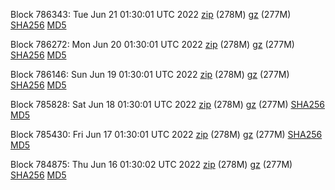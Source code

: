 Block 786343: Tue Jun 21 01:30:01 UTC 2022 [zip](https://files.01coin.io/mainnet/2022-06-21/bootstrap.dat.zip) (278M) [gz](https://files.01coin.io/mainnet/2022-06-21/bootstrap.dat.tar.gz) (277M) [SHA256](https://files.01coin.io/mainnet/2022-06-21/sha256.txt) [MD5](https://files.01coin.io/mainnet/2022-06-21/md5.txt)

Block 786272: Mon Jun 20 01:30:01 UTC 2022 [zip](https://files.01coin.io/mainnet/2022-06-20/bootstrap.dat.zip) (278M) [gz](https://files.01coin.io/mainnet/2022-06-20/bootstrap.dat.tar.gz) (277M) [SHA256](https://files.01coin.io/mainnet/2022-06-20/sha256.txt) [MD5](https://files.01coin.io/mainnet/2022-06-20/md5.txt)

Block 786146: Sun Jun 19 01:30:01 UTC 2022 [zip](https://files.01coin.io/mainnet/2022-06-19/bootstrap.dat.zip) (278M) [gz](https://files.01coin.io/mainnet/2022-06-19/bootstrap.dat.tar.gz) (277M) [SHA256](https://files.01coin.io/mainnet/2022-06-19/sha256.txt) [MD5](https://files.01coin.io/mainnet/2022-06-19/md5.txt)

Block 785828: Sat Jun 18 01:30:01 UTC 2022 [zip](https://files.01coin.io/mainnet/2022-06-18/bootstrap.dat.zip) (278M) [gz](https://files.01coin.io/mainnet/2022-06-18/bootstrap.dat.tar.gz) (277M) [SHA256](https://files.01coin.io/mainnet/2022-06-18/sha256.txt) [MD5](https://files.01coin.io/mainnet/2022-06-18/md5.txt)

Block 785430: Fri Jun 17 01:30:01 UTC 2022 [zip](https://files.01coin.io/mainnet/2022-06-17/bootstrap.dat.zip) (278M) [gz](https://files.01coin.io/mainnet/2022-06-17/bootstrap.dat.tar.gz) (277M) [SHA256](https://files.01coin.io/mainnet/2022-06-17/sha256.txt) [MD5](https://files.01coin.io/mainnet/2022-06-17/md5.txt)

Block 784875: Thu Jun 16 01:30:02 UTC 2022 [zip](https://files.01coin.io/mainnet/2022-06-16/bootstrap.dat.zip) (278M) [gz](https://files.01coin.io/mainnet/2022-06-16/bootstrap.dat.tar.gz) (277M) [SHA256](https://files.01coin.io/mainnet/2022-06-16/sha256.txt) [MD5](https://files.01coin.io/mainnet/2022-06-16/md5.txt)
